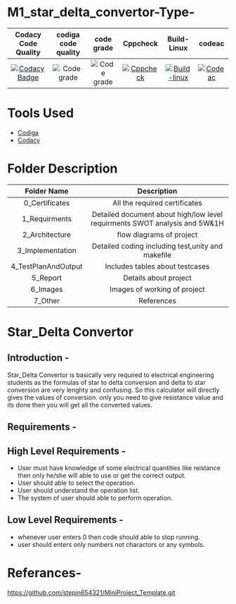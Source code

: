 # M1_star_delta_convertor-Type-







| Codacy Code Quality                                                                                  | codiga code quality      | code grade |Cppcheck| Build-Linux| codeac|
|:------------------------------------------------------------------------------------------------------:|:---------------------:|:--------------:|:--------:|:------:|:------:|
|[![Codacy Badge](https://app.codacy.com/project/badge/Grade/b8ae3ef692924c2badd8c1077cc377ab)](https://www.codacy.com/gh/prachijambhulkar9/M1_ProjectGoal_-Type-/dashboard?utm_source=github.com&amp;utm_medium=referral&amp;utm_content=prachijambhulkar9/M1_ProjectGoal_-Type-&amp;utm_campaign=Badge_Grade) | ![Code grade](https://api.codiga.io/project/31105/score/svg)|![Code grade](https://api.codiga.io/project/31105/status/svg)|[![Cppcheck](https://github.com/prachijambhulkar9/M1_ProjectGoal_-Type-/actions/workflows/Static-check.yml/badge.svg)](https://github.com/prachijambhulkar9/M1_ProjectGoal_-Type-/actions/workflows/Static-check.yml)|[![Build-linux](https://github.com/prachijambhulkar9/M1_ProjectGoal_-Type-/actions/workflows/Build-linux.yml/badge.svg)](https://github.com/prachijambhulkar9/M1_ProjectGoal_-Type-/actions/workflows/Build-linux.yml)|[![Codeac](https://static.codeac.io/badges/2-456184110.svg "Codeac")](https://app.codeac.io/github/prachijambhulkar9/M1_ProjectGoal_-Type-)|


# Tools Used

* [Codiga](https://app.codiga.io/project/30990/dashboard)
* [Codacy](https://www.codacy.com/)


# Folder Description

| Folder Name | Description |
|:-------:|:-----------:|
| 0_Certificates | All the required certificates | 
| 1_Requirments | Detailed document about high/low level requirments SWOT analysis and 5W&1H |
| 2_Architecture | flow diagrams of project |
| 3_Implementation | Detailed coding including test,unity and makefile |
| 4_TestPlanAndOutput | Includes tables about testcases |
| 5_Report | Details about project |
| 6_Images | Images of working of project |
| 7_Other | References |
  


# Star_Delta Convertor

## Introduction - 

Star_Delta Convertor is basically very required to electrical engineering students as the formulas of star to delta conversion and delta to star conversion are very lenghty and confusing. So this calculator will directly gives the values of conversion. only you need to give resistance value and its done then you will get all the converted values.

## Requirements -

## High Level Requirements -
* User must have knowledge of some electrical quantities like reistance then only he/she will able to use or get the correct output.
* User should able to select the operation.
* User should understand the operation list.
* The system of user should able to perform operation.

## Low Level Requirements -
* whenever user enters 0 then code should able to stop running.
* user should enters only numbers not charactors or any symbols.

# Referances-
https://github.com/stepin654321/MiniProject_Template.git
